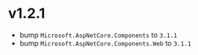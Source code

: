 # v1.2.1

- bump `Microsoft.AspNetCore.Components` to `3.1.1`
- bump `Microsoft.AspNetCore.Components.Web` to `3.1.1`
